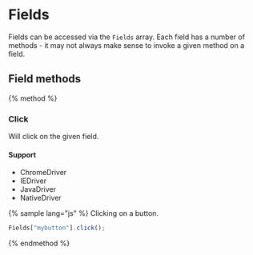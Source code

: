 # Fields


Fields can be accessed via the `Fields` array. Each field has a number of methods - it may not always make sense to invoke a given method on a field.

## Field methods

{% method %}
### Click

Will click on the given field.

#### Support

  - ChromeDriver
  - IEDriver
  - JavaDriver
  - NativeDriver

{% sample lang="js" %}
Clicking on a button.
```javascript
Fields["mybutton"].click();
```

{% endmethod %}
